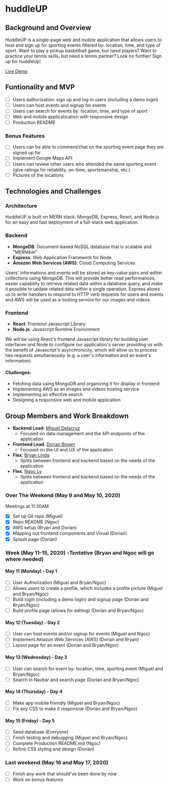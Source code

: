 # huddleUP
## Background and Overview
HuddleUP is a single-page web and mobile application that allows users to host and sign up for sporting events 
filtered by: location, time, and type of sport. Want to play a pickup basketball game, but need players? Want to practice your tennis 
skills, but need a tennis partner? Look no further! Sign up for huddleUp! 

[Live Demo](https://huddleups.herokuapp.com/) 

## Funtionality and MVP
- [ ] Users authorization: sign up and log in users (including a demo login)
- [ ] Users can host events and signup for events 
- [ ] Users can search for events by: location, time, and type of sport
- [ ] Web and mobile applicatication with responsive design
- [ ] Production README

### Bonus Features 
- [ ] Users can be able to comment/chat on the sporting event page they are signed up for
- [ ] Implement Google Maps API
- [ ] Users can review other users who attended the same sporting event (give ratings for reliability, on-time, sportsmanship, etc.)
- [ ] Pictures of the locations

## Technologies and Challenges
### Architecture 
HuddleUP is built on MERN stack: MongoDB, Express, React, and Node.js for an easy and fast 
deployment of a full-stack web application.

### Backend
* **MongoDB**: Document-based NoSQL database that is scalable and "MERNible"
* **Express**: Web Application Framework for Node
* **Amazon Web Services (AWS)**: Cloud Computing Services

Users' informations and events will be stored as key-value pairs and within collections using MongoDB.
This will provide better read performances, easier capability to retrieve related data within a 
database query, and make it possible to update related data within a single operation.
Express allows us to write handlers to respond to HTTP verb requests for users and events and AWS 
will be used as a hosting service for our images and videos.

### Frontend
* **React**: Frontend Javascript Library
* **Node.js**: Javascript Runtime Environment 

We will be using React's frontend Javascript library for building user interfaces and Node to configure our application's server providing us with the benefit
of Javascript's asynchronicity, which will allow us to process two requests simultaneously (e.g.
a user's information and an event's information).

#### Challenges:
* Fetching data using MongoDB and organizing it for display in frontend
* Implementing AWS as an images and videos hosting service
* Implementing an effective search
* Designing a responsive web and mobile application

## Group Members and Work Breakdown
* **Backend Lead**: [Miguel Delacruz](https://github.com/jmiggs)
  * Focused on data management and the API endpoints of the application
* **Frontend Lead**: [Dorian Brown](https://github.com/DBsaiyan1321)
  * Focused on the UI and UX of the application
* **Flex**: [Bryan Linda](https://github.com/blindaa121)
  * Splits between frontend and backend based on the needs of the application
* **Flex**: [Ngoc Ly](https://github.com/ngocthily)
  * Splits between frontend and backend based on the needs of the application

### Over The Weekend (May 9 and May 10, 2020)
Meetings at 11:30AM
- [X] Set up Git repo (Miguel)
- [X] Repo README (Ngoc)
- [X] AWS setup (Bryan and Dorian)
- [X] Mapping out frontend components and Visual (Dorian)
- [X] Splash page (Dorian)

### Week (May 11-15, 2020) -*Tentative* (Bryan and Ngoc will go where needed)
#### May 11 (Monday) - Day 1
- [ ] User Authorization (Miguel and Bryan/Ngoc)
- [ ] Allows users to create a profile, which includes a profile picture (Miguel and Bryan/Ngoc)
- [ ] Build login (including a demo login) and signup page (Dorian and Bryan/Ngoc)
- [ ] Build profile page (allows for editing) (Dorian and Bryan/Ngoc)

#### May 12 (Tuesday) - Day 2
- [ ] User can host events and/or signup for events (Miguel and Ngoc)
- [ ] Implement Amazon Web Services (AWS) (Dorian and Bryan)
- [ ] Layout page for an event (Dorian and Bryan/Ngoc)

#### May 13 (Wednesday) - Day 3
- [ ] User can search for event by: location, time, sporting event (Miguel and Bryan/Ngoc)
- [ ] Search in Navbar and search page (Dorian and Bryan/Ngoc)

#### May 14 (Thursday) - Day 4
- [ ] Make app mobile friendly (Miguel and Bryan/Ngoc)
- [ ] Fix any CSS to make it responsive (Dorian and Bryan/Ngoc)

#### May 15 (Friday) - Day 5
- [ ] Seed database (Everyone)
- [ ] Finish testing and debugging (Miguel and Bryan/Ngoc)
- [ ] Complete Production README.md (Ngoc)
- [ ] Refine CSS styling and design (Dorian)

### Last weekend (May 16 and May 17, 2020)
- [ ] Finish any work that should've been done by now
- [ ] Work on bonus features
